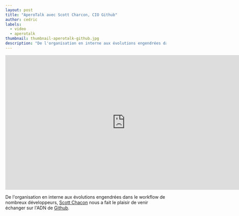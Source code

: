 ```yaml
---
layout: post
title: "AperoTalk avec Scott Charcon, CIO Github"
author: cedric
labels:
  - video
  - aperotalk
thumbnail: thumbnail-aperotalk-github.jpg
description: "De l'organisation en interne aux évolutions engendrées dans le workflow de nombreux développeurs, Scott Chacon nous a fait le plaisir de venir échanger sur l'ADN de Github."
---
```


<div class="video-wrapper"><iframe width="750" height="422" src="https://www.youtube.com/embed/TOV6BQO4M6g?showinfo=0" frameborder="0" allowfullscreen></iframe></div>

De l'organisation en interne aux évolutions engendrées dans le workflow de nombreux développeurs, [Scott Chacon](https://twitter.com/chacon) nous a fait le plaisir de venir échanger sur l'ADN de [Github](https://github.com/).
